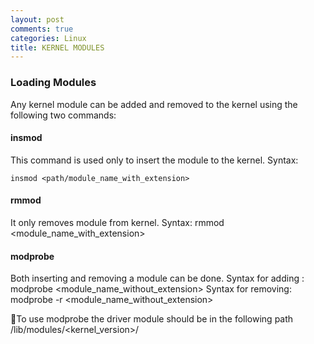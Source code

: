 ```yaml
---
layout: post
comments: true
categories: Linux
title: KERNEL MODULES
---
```


### Loading Modules
Any kernel module can be added and removed to the kernel using the following two commands:

#### insmod 
This command is used only to insert the module to the kernel. 
Syntax: 
```
insmod <path/module_name_with_extension>
```

#### rmmod 
It only removes module from kernel.
Syntax: rmmod <module_name_with_extension>

#### modprobe 
Both inserting and removing a module can be done.
Syntax for adding :
modprobe <module_name_without_extension>
Syntax for removing:
modprobe -r <module_name_without_extension>

To use modprobe the driver module should be in the following path
     /lib/modules/<kernel_version>/


